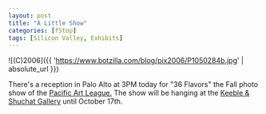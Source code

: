 ```yaml
---
layout: post
title: "A Little Show"
categories: [fStop]
tags: [Silicon Valley, Exhibits]
---
```



![(C)2006]({{ 'https://www.botzilla.com/blog/pix2006/P1050284b.jpg' | absolute_url }})


There's a reception in Palo Alto at 3PM today for "36 Flavors" the Fall photo show of the <a href="http://www.pacificartleage.org/">Pacific Art League.</a> The show will be hanging at the <a href="http://www.kspphoto.com/"> Keeble & Shuchat Gallery</a> until October 17th.
